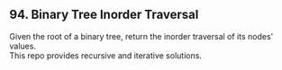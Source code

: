 ## 94. Binary Tree Inorder Traversal
Given the root of a binary tree, return the inorder traversal of its nodes' values.\
This repo provides recursive and iterative solutions.
